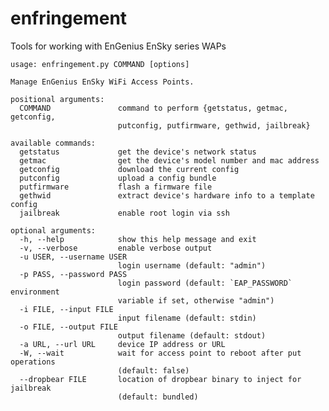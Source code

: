 # enfringement

Tools for working with EnGenius EnSky series WAPs

    usage: enfringement.py COMMAND [options]

    Manage EnGenius EnSky WiFi Access Points.

    positional arguments:
      COMMAND               command to perform {getstatus, getmac, getconfig,
                            putconfig, putfirmware, gethwid, jailbreak}

    available commands:
      getstatus             get the device's network status
      getmac                get the device's model number and mac address
      getconfig             download the current config
      putconfig             upload a config bundle
      putfirmware           flash a firmware file
      gethwid               extract device's hardware info to a template config
      jailbreak             enable root login via ssh

    optional arguments:
      -h, --help            show this help message and exit
      -v, --verbose         enable verbose output
      -u USER, --username USER
                            login username (default: "admin")
      -p PASS, --password PASS
                            login password (default: `EAP_PASSWORD` environment
                            variable if set, otherwise "admin")
      -i FILE, --input FILE
                            input filename (default: stdin)
      -o FILE, --output FILE
                            output filename (default: stdout)
      -a URL, --url URL     device IP address or URL
      -W, --wait            wait for access point to reboot after put operations
                            (default: false)
      --dropbear FILE       location of dropbear binary to inject for jailbreak
                            (default: bundled)
